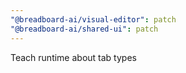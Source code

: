 ```yaml
---
"@breadboard-ai/visual-editor": patch
"@breadboard-ai/shared-ui": patch
---
```


Teach runtime about tab types
